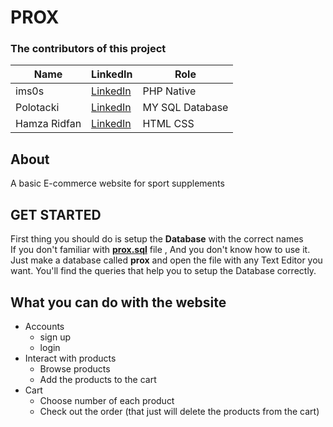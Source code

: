# PROX
### The contributors of this project

|Name   |  LinkedIn | Role|
|-------|-----------|-----|
|  ims0s| [LinkedIn](https://www.linkedin.com/in/mahmoud-sorour/)  | PHP Native|
|Polotacki|[LinkedIn](https://www.linkedin.com/in/abdelrhman-nasser-75347b177/)| MY SQL Database|
|Hamza Ridfan|[LinkedIn](https://www.linkedin.com/in/hamza-ridfan-5805341b3/)|HTML CSS|

## About
A basic E-commerce website for sport supplements  

## GET STARTED

First thing you should do is setup the **Database** with the correct names  
If you don't familiar with <ins>**prox.sql**</ins> file , And you don't know how to use it.  
Just make a database called **prox** and open the file with any Text Editor you want. You'll find the queries that help you to setup the Database correctly.

## What you can do with the website
* Accounts 
    * sign up
    * login
* Interact with products
    * Browse products
    * Add the products to the cart
* Cart
    * Choose number of each product
    * Check out the order (that just will delete the products from the cart)